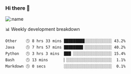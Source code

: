 ### Hi there 👋

<!--
**lv2020/lv2020** is a ✨ _special_ ✨ repository because its `README.md` (this file) appears on your GitHub profile.

Here are some ideas to get you started:

- 🔭 I’m currently working on ...
- 🌱 I’m currently learning ...
- 👯 I’m looking to collaborate on ...
- 🤔 I’m looking for help with ...
- 💬 Ask me about ...
- 📫 How to reach me: ...
- 😄 Pronouns: ...
- ⚡ Fun fact: ...
-->
![:name](https://count.getloli.com/get/@:lv2020)
 <!-- waka-box start -->
📊 Weekly development breakdown
```text
Other    🕓 8 hrs 33 mins █████████░░░░░░░░░░░░ 43.2%
Java     🕓 7 hrs 57 mins ████████▍░░░░░░░░░░░░ 40.2%
Python   🕓 3 hrs 3 mins  ███▏░░░░░░░░░░░░░░░░░ 15.4%
Bash     🕓 13 mins       ▏░░░░░░░░░░░░░░░░░░░░  1.1%
Markdown 🕓 0 secs        ░░░░░░░░░░░░░░░░░░░░░  0.1%
```
<!-- Powered by https://github.com/YouEclipse/waka-box-go . -->
<!-- waka-box end -->
